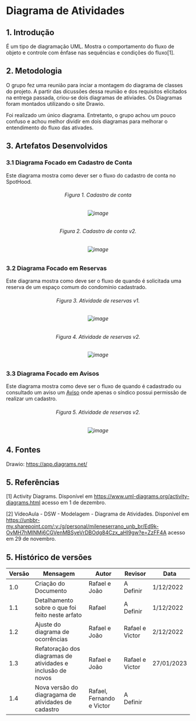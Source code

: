 # Diagrama de Atividades

## 1. Introdução
É um tipo de diagramação UML. Mostra o comportamento do fluxo de objeto e controle com ênfase nas sequências e condições do fluxo[1]. 

## 2. Metodologia
O grupo fez uma reunião para inciar a montagem do diagrama de classes do projeto. A partir das dicussões dessa reunião e dos requisitos elicitados na entrega passada, criou-se dois diagramas de ativiades. Os Diagramas foram montados utilizando o site Drawio.

Foi realizado um único diagrama. Entretanto, o grupo achou um pouco confuso e achou melhor dividir em dois diagramas para melhorar o entendimento do fluxo das ativades. 

## 3. Artefatos Desenvolvidos

### 3.1 Diagrama Focado em Cadastro de Conta
Este diagrama mostra como dever ser o fluxo do cadastro de conta no SpotHood. 

<h6 align='center'>Figura 1. Cadastro de conta<h6/>
<h6 align='center' width="200" height="200">

![image](../assets/Diagrama_Atividades_Cadastro.png)

<h6/>

<h6 align='center'>Figura 2. Cadastro de conta v2.<h6/>
<h6 align='center' width="200" height="200">

![image](../assets/Diagrama_Atividades_Cadastro_v2.png)

<h6/>

### 3.2 Diagrama Focado em Reservas
Este diagrama mostra como deve ser o fluxo de quando é solicitada uma reserva de um espaço comum do condomínio cadastrado.

<h6 align='center'>Figura 3. Atividade de reservas v1.<h6/>
<h6 align='center' width="200" height="200">

![image](../assets/Diagrama_Atividades_reserva.drawio.png)
<h6/>

<h6 align='center'>Figura 4. Atividade de reservas v2.<h6/>
<h6 align='center' width="200" height="200">

![image](../assets/Diagrama_Atividades_reserva.V2.png)
<h6/>

### 3.3 Diagrama Focado em Avisos 
Este diagrama mostra como deve ser o fluxo de quando é cadastrado ou consultado um aviso um [Aviso](Base/1.1.8.GlossarioLexico.md#aviso) onde apenas o síndico possui permissão de realizar um cadastro. 

<h6 align='center'>Figura 5. Atividade de reservas v2.<h6/>
<h6 align='center' width="200" height="200">

![image](../assets/Diagrama_Atividades_Avisos.png)
<h6/>

## 4. Fontes

Drawio: <https://app.diagrams.net/>

## 5. Referências

[1] Activity Diagrams. Disponível em <https://www.uml-diagrams.org/activity-diagrams.html> acesso em 1 de dezembro.

[2] VídeoAula - DSW - Modelagem - Diagrama de Atividades. Disponível em <https://unbbr-my.sharepoint.com/:v:/g/personal/mileneserrano_unb_br/Ed9k-OvMH7hMlNMj6CGVenMBSyeVrDBOdg84Czx_aHI9gw?e=ZzFF4A> acesso em 29 de novembro.

## 5. Histórico de versões
  
| Versão | Mensagem                   | Autor        | Revisor       | Data       |
|--------|----------------------------|--------------|---------------|------------|
| 1.0    | Criação do Documento       | Rafael e João | A Definir | 1/12/2022 |
| 1.1    | Detalhamento sobre o que foi feito neste arfato | Rafael | A Definir| 1/12/2022 |
| 1.2    | Ajuste do diagrama de ocorrências | Rafael e João | Rafael e Victor | 2/12/2022|
| 1.3    | Refatoração dos diagramas de atividades e inclusão de novos | Rafael e João | Rafael e Victor | 27/01/2023|
| 1.4 | Nova versão do diagragama de atividades de cadastro | Rafael, Fernando e Victor | A Definir |